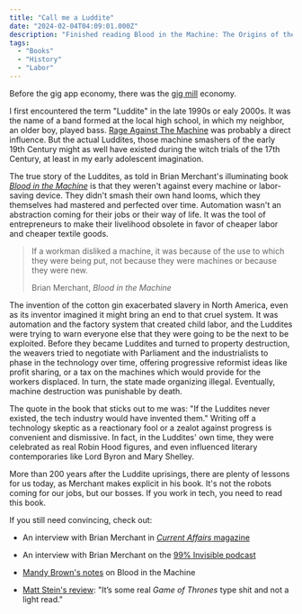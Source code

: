 ```yaml
---
title: "Call me a Luddite"
date: "2024-02-04T04:09:01.000Z"
description: "Finished reading Blood in the Machine: The Origins of the Rebellion Against Big Tech by Brian Merchant. (ISBN: 9780316487733)"
tags: 
  - "Books"
  - "History"
  - "Labor"
---
```


Before the gig app economy, there was the [gig mill](https://en.wikipedia.org/wiki/Gig-mill) economy.

I first encountered the term "Luddite" in the late 1990s or ealy 2000s. It was the name of a band formed at the local high school, in which my neighbor, an older boy, played bass. [Rage Against The Machine](https://en.wikipedia.org/wiki/Rage_Against_the_Machine) was probably a direct influence. But the actual Luddites, those machine smashers of the early 19th Century might as well have existed during the witch trials of the 17th Century, at least in my early adolescent imagination.

The true story of the Luddites, as told in Brian Merchant's illuminating book _[Blood in the Machine](https://bookshop.org/a/21729/9780316487740)_ is that they weren't against every machine or labor-saving device. They didn't smash their own hand looms, which they themselves had mastered and perfected over time. Automation wasn't an abstraction coming for their jobs or their way of life. It was the tool of entrepreneurs to make their livelihood obsolete in favor of cheaper labor and cheaper textile goods.

> If a workman disliked a machine, it was because of the use to which they were being put, not because they were machines or because they were new.
> 
> Brian Merchant, _Blood in the Machine_

The invention of the cotton gin exacerbated slavery in North America, even as its inventor imagined it might bring an end to that cruel system. It was automation and the factory system that created child labor, and the Luddites were trying to warn everyone else that they were going to be the next to be exploited. Before they became Luddites and turned to property destruction, the weavers tried to negotiate with Parliament and the industrialists to phase in the technology over time, offering progressive reformist ideas like profit sharing, or a tax on the machines which would provide for the workers displaced. In turn, the state made organizing illegal. Eventually, machine destruction was punishable by death.

The quote in the book that sticks out to me was: "If the Luddites never existed, the tech industry would have invented them." Writing off a technology skeptic as a reactionary fool or a zealot against progress is convenient and dismissive. In fact, in the Luddites' own time, they were celebrated as real Robin Hood figures, and even influenced literary contemporaries like Lord Byron and Mary Shelley.

More than 200 years after the Luddite uprisings, there are plenty of lessons for us today, as Merchant makes explicit in his book. It's not the robots coming for our jobs, but our bosses. If you work in tech, you need to read this book.

If you still need convincing, check out:

- An interview with Brian Merchant in [_Current Affairs_ magazine](https://www.currentaffairs.org/2024/01/why-you-should-be-a-luddite)

- An interview with Brian Merchant on the [99% Invisible podcast](https://99percentinvisible.org/episode/blood-in-the-machine/)

- [Mandy Brown's notes](https://aworkinglibrary.com/reading/blood-in-the-machine) on Blood in the Machine

- [Matt Stein's review](https://mattstein.com/books/blood-in-the-machine/): "It’s some real _Game of Thrones_ type shit and not a light read."
